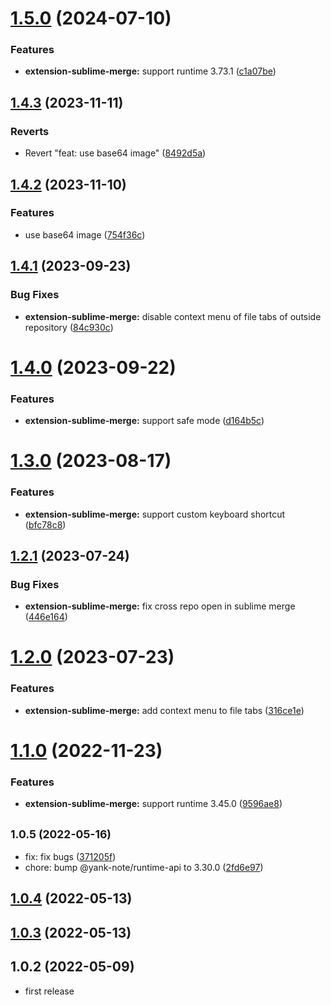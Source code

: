 # [1.5.0](https://github.com/purocean/yank-note-extension/compare/extension-sublime-merge-1.4.3...extension-sublime-merge-1.5.0) (2024-07-10)


### Features

* **extension-sublime-merge:** support runtime 3.73.1 ([c1a07be](https://github.com/purocean/yank-note-extension/commit/c1a07beeefbf152efb08d9e49f4339c87ad8695e))



## [1.4.3](https://github.com/purocean/yank-note-extension/compare/extension-sublime-merge-1.4.2...extension-sublime-merge-1.4.3) (2023-11-11)


### Reverts

* Revert "feat: use base64 image" ([8492d5a](https://github.com/purocean/yank-note-extension/commit/8492d5a0c1c84991d56b06f9176632f8406d1e26))



## [1.4.2](https://github.com/purocean/yank-note-extension/compare/extension-sublime-merge-1.4.1...extension-sublime-merge-1.4.2) (2023-11-10)


### Features

* use base64 image ([754f36c](https://github.com/purocean/yank-note-extension/commit/754f36c8da832dadff392c1df9bd79b7921acfe0))



## [1.4.1](https://github.com/purocean/yank-note-extension/compare/extension-sublime-merge-1.4.0...extension-sublime-merge-1.4.1) (2023-09-23)


### Bug Fixes

* **extension-sublime-merge:** disable context menu of file tabs of outside repository ([84c930c](https://github.com/purocean/yank-note-extension/commit/84c930c4caf62b74e8e83653b0803f37b07592f4))



# [1.4.0](https://github.com/purocean/yank-note-extension/compare/extension-sublime-merge-1.3.0...extension-sublime-merge-1.4.0) (2023-09-22)


### Features

* **extension-sublime-merge:** support safe mode ([d164b5c](https://github.com/purocean/yank-note-extension/commit/d164b5c790c9f4ca029cf1d7e0a85a0b1d9a9989))



# [1.3.0](https://github.com/purocean/yank-note-extension/compare/extension-sublime-merge-1.2.1...extension-sublime-merge-1.3.0) (2023-08-17)


### Features

* **extension-sublime-merge:** support custom keyboard shortcut ([bfc78c8](https://github.com/purocean/yank-note-extension/commit/bfc78c88b17efd02249fc3874592c0437c05d304))



## [1.2.1](https://github.com/purocean/yank-note-extension/compare/extension-sublime-merge-1.2.0...extension-sublime-merge-1.2.1) (2023-07-24)


### Bug Fixes

* **extension-sublime-merge:** fix cross repo open in sublime merge ([446e164](https://github.com/purocean/yank-note-extension/commit/446e164b7c68386fb1704c249335a7eacc67a298))



# [1.2.0](https://github.com/purocean/yank-note-extension/compare/extension-sublime-merge-1.1.0...extension-sublime-merge-1.2.0) (2023-07-23)


### Features

* **extension-sublime-merge:** add context menu to file tabs ([316ce1e](https://github.com/purocean/yank-note-extension/commit/316ce1ec8270bbabfde070eb41beb116f13b8df0))



# [1.1.0](https://github.com/purocean/yank-note-extension/compare/extension-sublime-merge-1.0.5...extension-sublime-merge-1.1.0) (2022-11-23)


### Features

* **extension-sublime-merge:** support runtime 3.45.0 ([9596ae8](https://github.com/purocean/yank-note-extension/commit/9596ae8cea4ce4e7873b60e92df0176024658015))



## <small>1.0.5 (2022-05-16)</small>

* fix: fix bugs ([371205f](https://github.com/purocean/yank-note-extension/commit/371205f))
* chore: bump @yank-note/runtime-api to 3.30.0 ([2fd6e97](https://github.com/purocean/yank-note-extension/commit/2fd6e97))



## [1.0.4](https://github.com/purocean/yank-note-extension/compare/extension-sublime-merge-1.0.3...extension-sublime-merge-1.0.4) (2022-05-13)



## [1.0.3](https://github.com/purocean/yank-note-extension/compare/extension-sublime-merge-1.0.2...extension-sublime-merge-1.0.3) (2022-05-13)



## 1.0.2 (2022-05-09)

* first release
